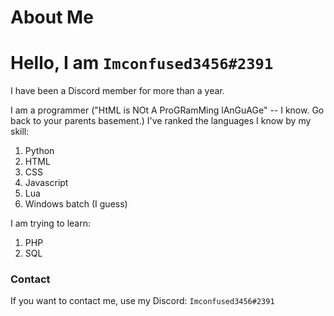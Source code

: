 # About Me
# Hello, I am <code>Imconfused3456#2391</code>
I have been a Discord member for more than a year.<br/>


I am a programmer ("HtML is NOt A ProGRamMing lAnGuAGe" -- I know. Go back to your parents basement.) I've ranked the languages I know by my skill:
<ol>
  <li>Python</li>
  <li>HTML</li>
  <li>CSS</li>
  <li>Javascript</li>
  <li>Lua</li>
  <li>Windows batch (I guess)</li>
</ol>
I am trying to learn:
<ol>
  <li>PHP</li>
  <li>SQL</li>
</ol>
<h3>Contact</h3>
If you want to contact me, use my Discord: <code>Imconfused3456#2391</code>

